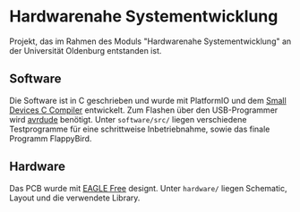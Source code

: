 # Hardwarenahe Systementwicklung

Projekt, das im Rahmen des Moduls "Hardwarenahe Systementwicklung" an der Universität Oldenburg entstanden ist.

## Software

Die Software ist in C geschrieben und wurde mit PlatformIO und dem [Small Devices C Compiler](https://sourceforge.net/projects/sdcc/files/) entwickelt.
Zum Flashen über den USB-Programmer wird [avrdude](https://www.nongnu.org/avrdude/) benötigt.
Unter `software/src/` liegen verschiedene Testprogramme für eine schrittweise Inbetriebnahme, sowie das finale Programm FlappyBird.

## Hardware

Das PCB wurde mit [EAGLE Free](https://www.autodesk.de/products/eagle/free-download) designt.
Unter `hardware/` liegen Schematic, Layout und die verwendete Library.